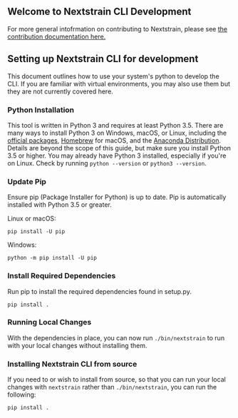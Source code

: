 ## Welcome to Nextstrain CLI Development
For more general intofrmation on contributing to Nextstrain, please see [the contribution documentation here.](https://nextstrain.org/docs/contributing/philosophy)

## Setting up Nextstrain CLI for development
This document outlines how to use your system's python to develop the CLI. If you are familiar with virtual environments, you may also use them but they are not currently covered here.

### Python Installation
This tool is written in Python 3 and requires at least Python 3.5.  There are
many ways to install Python 3 on Windows, macOS, or Linux, including the
[official packages][], [Homebrew][] for macOS, and the [Anaconda
Distribution][].  Details are beyond the scope of this guide, but make sure you
install Python 3.5 or higher.  You may already have Python 3 installed,
especially if you're on Linux.  Check by running `python --version` or `python3
--version`.

[official packages]: https://www.python.org/downloads/
[Homebrew]: https://brew.sh
[Anaconda distribution]: https://www.anaconda.com/distribution/

### Update Pip
Ensure pip (Package Installer for Python) is up to date. Pip is automatically installed with Python 3.5 or greater.

Linux or macOS:

```pip install -U pip```

Windows:

```python -m pip install -U pip```

### Install Required Dependencies
Run pip to install the required dependencies found in setup.py.

```pip install .```

### Running Local Changes
With the dependencies in place, you can now run `./bin/nextstrain` to run with your local changes without installing them.

### Installing Nextstrain CLI from source
If you need to or wish to install from source, so that you can run your local changes with `nextstrain` rather than `./bin/nextstrain`, you can run the following:

```pip install .```
